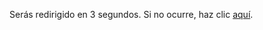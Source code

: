 <!DOCTYPE html>
<html lang="es">
<head>
  <meta charset="UTF-8">
  <meta http-equiv="refresh" content="3; url=https://www.herrikamis.com">
  <title>Redirigiendo...</title>
</head>
<body>
  <p>Serás redirigido en 3 segundos. Si no ocurre, haz clic <a href="https://www.ejemplo.com">aquí</a>.</p>
</body>
</html>
